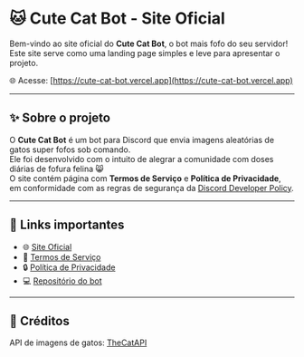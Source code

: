 # 🐱 Cute Cat Bot - Site Oficial

Bem-vindo ao site oficial do **Cute Cat Bot**, o bot mais fofo do seu servidor!  
Este site serve como uma landing page simples e leve para apresentar o projeto.

🌐 Acesse: [https://cute-cat-bot.vercel.app](https://cute-cat-bot.vercel.app)

---

## ✨ Sobre o projeto

O **Cute Cat Bot** é um bot para Discord que envia imagens aleatórias de gatos super fofos sob comando.  
Ele foi desenvolvido com o intuito de alegrar a comunidade com doses diárias de fofura felina 😸
<br>
O site contém página com **Termos de Serviço** e **Política de Privacidade**, em conformidade com as regras de segurança da [Discord Developer Policy](https://discord.com/developers/docs/policy).

---

## 🔗 Links importantes

- 🌐 [Site Oficial](https://cute-cat-bot.vercel.app)
- 📄 [Termos de Serviço](https://cute-cat-bot.vercel.app/termos-de-servico)
- 🔒 [Política de Privacidade](https://cute-cat-bot.vercel.app/politica-de-privacidade)
- 💻 [Repositório do bot](https://github.com/juliamariahr/CuteCatBot)

---

## 🐾 Créditos
API de imagens de gatos: [TheCatAPI](https://thecatapi.com/)


